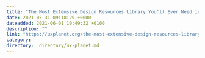 ```yaml
---
title: "The Most Extensive Design Resources Library You’ll Ever Need in 2021"
date: 2021-05-31 09:18:29 +0000
dateadded: 2021-06-01 10:49:32 +0100
description: ""
link: "https://uxplanet.org/the-most-extensive-design-resources-library-youll-ever-need-in-2021-4151c1df5e8e?source=rss----819cc2aaeee0---4"
category:
directory: _directory/ux-planet.md
---
```

